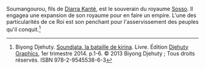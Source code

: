 <!-- TITLE: Soumangourou -->
<!-- SUBTITLE: Présentation du Roi Soumangourou -->

Soumangourou, fils de [Diarra Kanté](/personnalite/autre/diarra-kante), est le souverain du royaume [Sosso](/geographie/afrique/royaume/sosso). Il engagea une expansion de son royaume pour en faire un empire. L'une des particularités de ce Roi est son penchant pour l'asservissement des peuples qu'il conquit.[^1]


[^1]: Biyong Djehuty. [Soundjata, la bataille de kirina](/ouvrage/soundjata-la-bataille-de-kirina). Livre. Édition [Djehuty Graphics](/organisme/djehuty-graphics), 1er trimestre 2014. p.1-6. © 2013 Biyong Djehuty ; Tous droits réservés. ISBN 978-2-9545538-6-3